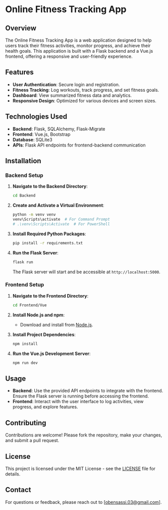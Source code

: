 # Online Fitness Tracking App

## Overview

The Online Fitness Tracking App is a web application designed to help users track their fitness activities, monitor progress, and achieve their health goals. This application is built with a Flask backend and a Vue.js frontend, offering a responsive and user-friendly experience.

## Features

- **User Authentication**: Secure login and registration.
- **Fitness Tracking**: Log workouts, track progress, and set fitness goals.
- **Dashboard**: View summarized fitness data and analytics.
- **Responsive Design**: Optimized for various devices and screen sizes.

## Technologies Used

- **Backend**: Flask, SQLAlchemy, Flask-Migrate
- **Frontend**: Vue.js, Bootstrap
- **Database**: SQLite3
- **APIs**: Flask API endpoints for frontend-backend communication

## Installation

### Backend Setup

1. **Navigate to the Backend Directory**:
    ```sh
    cd Backend
    ```

2. **Create and Activate a Virtual Environment**:
    ```sh
    python -m venv venv
    venv\Scripts\activate  # For Command Prompt
    # .\venv\Scripts\Activate  # For PowerShell
    ```

3. **Install Required Python Packages**:
    ```sh
    pip install -r requirements.txt
    ```

4. **Run the Flask Server**:
    ```sh
    flask run
    ```

   The Flask server will start and be accessible at `http://localhost:5000`.

### Frontend Setup

1. **Navigate to the Frontend Directory**:
    ```sh
    cd Frontend/Vue
    ```

2. **Install Node.js and npm**:
   - Download and install from [Node.js](https://nodejs.org/).

3. **Install Project Dependencies**:
    ```sh
    npm install
    ```

4. **Run the Vue.js Development Server**:
    ```sh
    npm run dev
    ```

## Usage

- **Backend**: Use the provided API endpoints to integrate with the frontend. Ensure the Flask server is running before accessing the frontend.
- **Frontend**: Interact with the user interface to log activities, view progress, and explore features.

## Contributing

Contributions are welcome! Please fork the repository, make your changes, and submit a pull request.

## License

This project is licensed under the MIT License - see the [LICENSE](LICENSE) file for details.

## Contact

For questions or feedback, please reach out to [obensassi.03@gmail.com].